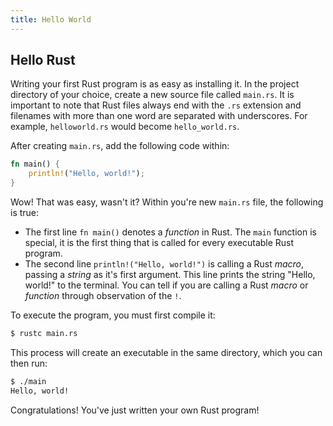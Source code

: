 ```yaml
---
title: Hello World
---
```


## Hello Rust

Writing your first Rust program is as easy as installing it. In the project directory of your choice, create a new source file called `main.rs`. It is important to note that Rust files always end with the `.rs` extension and filenames with more than one word are separated with underscores. For example, `helloworld.rs` would become `hello_world.rs`.

After creating `main.rs`, add the following code within:

```rust
fn main() {
    println!("Hello, world!");
}
```
Wow! That was easy, wasn't it? Within you're new `main.rs` file, the following is true:
+ The first line `fn main()` denotes a _function_ in Rust. The `main` function is special, it is the first thing that is called for every executable Rust program.
+ The second line `println!("Hello, world!")` is calling a Rust _macro_, passing a _string_ as it's first argument. This line prints the string "Hello, world!" to the terminal. You can tell if you are calling a Rust _macro_ or _function_ through observation of the `!`.

To execute the program, you must first compile it:
```bash
$ rustc main.rs
```
This process will create an executable in the same directory, which you can then run:
```bash
$ ./main
Hello, world!
```

Congratulations! You've just written your own Rust program!
